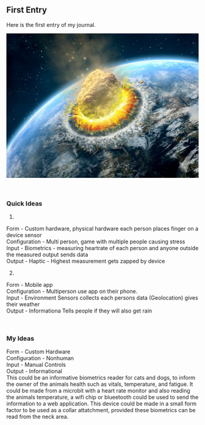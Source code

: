 
## First Entry

Here is the first entry of my journal.

![Dinosaurs Squandered What They Had](images/end-of-the-world-meteor.jpg)

<br>

### Quick Ideas
1.
Form - Custom hardware, physical hardware each person places finger on a device sensor <br>
Configuration - Multi person, game with multiple people causing stress <br>
Input - Biometrics - measuring heartrate of each person and anyone outside the measured output sends data <br>
Output - Haptic - Highest measurement gets zapped by device <br>

2.
Form - Mobile app <br>
Configuration - Multiperson use app on their phone. <br>
Input - Environment Sensors collects each persons data (Geolocation) gives their weather <br>
Output - Informationa Tells people if they will also get rain

<br>

### My Ideas
Form - Custom Hardware <br>
Configuration - Nonhuman <br>
Input - Manual Controls <br>
Output - Informational <br>
This could be an informative biometrics reader for cats and dogs, to inform the owner of the animals health such as vitals, temperature, and fatigue. It could be made from a microbit with a heart rate monitor and also reading the animals temperature, a wifi chip or blueetooth could be used to send the information to a web application. This device could be made in a small form factor to be used as a collar attatchment, provided these biometrics can be read from the neck area.

